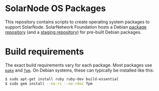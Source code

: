 # SolarNode OS Packages

This repository contains scripts to create operating system packages to support SolarNode.
SolarNetwork Foundation hosts a Debian [package repository][snf-repo] (and a [staging
repository][snf-repo-stage]) for pre-built Debian packages.

# Build requirements

The exact build requirements vary for each package. Most packages use [`make`][make] and
[`fpm`][fpm]. On Debian systems, these can typically be installed like this:

```sh
$ sudo apt-get install ruby ruby-dev build-essential
$ sudo gem install --no-ri --no-rdoc fpm
```

[fpm]: https://github.com/jordansissel/fpm
[make]: https://www.gnu.org/software/make/
[snf-repo]: https://debian.repo.solarnetwork.org.nz/
[snf-repo-stage]: https://debian.repo.stage.solarnetwork.org.nz/
